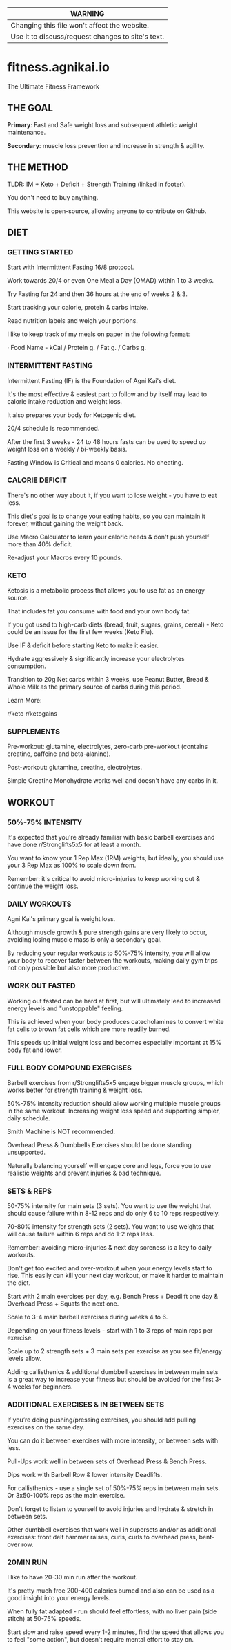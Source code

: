**WARNING** | 
------------ |
Changing this file won't affect the website. |
Use it to discuss/request changes to site's text.  | 


# fitness.agnikai.io
The Ultimate Fitness Framework

## THE GOAL
**Primary**: Fast and Safe weight loss and subsequent athletic weight maintenance.

**Secondary**: muscle loss prevention and increase in strength & agility.

## THE METHOD
TLDR: IM + Keto + Deficit + Strength Training (linked in footer).

You don't need to buy anything. 

This website is open-source, allowing anyone to contribute on Github. 

## DIET 

### GETTING STARTED
Start with Intermitttent Fasting 16/8 protocol.

Work towards 20/4 or even One Meal a Day (OMAD) within 1 to 3 weeks.

Try Fasting for 24 and then 36 hours at the end of weeks 2 & 3.

Start tracking your calorie, protein & carbs intake.

Read nutrition labels and weigh your portions.

I like to keep track of my meals on paper in the following format: 

· Food Name - kCal / Protein g. / Fat g. / Carbs g.

### INTERMITTENT FASTING

Intermittent Fasting (IF) is the Foundation of Agni Kai's diet. 

It's the most effective & easiest part to follow and by itself may lead to calorie intake reduction and weight loss.

It also prepares your body for Ketogenic diet.

20/4 schedule is recommended.

After the first 3 weeks - 24 to 48 hours fasts can be used to speed up weight loss on a weekly / bi-weekly basis.

Fasting Window is Critical and means 0 calories. No cheating.

### CALORIE DEFICIT

There's no other way about it, if you want to lose weight - you have to eat less. 

This diet's goal is to change your eating habits, so you can maintain it forever, without gaining the weight back. 

Use Macro Calculator to learn your caloric needs & don't push yourself more than 40% deficit.

Re-adjust your Macros every 10 pounds.

### KETO

Ketosis is a metabolic process that allows you to use fat as an energy source.

That includes fat you consume with food and your own body fat.

If you got used to high-carb diets (bread, fruit, sugars, grains, cereal) - Keto could be an issue for the first few weeks (Keto Flu).

Use IF & deficit before starting Keto to make it easier. 

Hydrate aggressively & significantly increase your electrolytes consumption.

Transition to 20g Net carbs within 3 weeks, use Peanut Butter, Bread & Whole Milk as the primary source of carbs during this period.

Learn More:

r/keto
r/ketogains

### SUPPLEMENTS

Pre-workout: glutamine, electrolytes, zero-carb pre-workout (contains creatine, caffeine and beta-alanine).

Post-workout: glutamine, creatine, electrolytes.

Simple Creatine Monohydrate works well and doesn't have any carbs in it.

## WORKOUT 

### 50%-75% INTENSITY

It's expected that you're already familiar with basic barbell exercises and have done r/Stronglifts5x5 for at least a month. 

You want to know your 1 Rep Max (1RM) weights, but ideally, you should use your 3 Rep Max as 100% to scale down from.

Remember: it's critical to avoid micro-injuries to keep working out & continue the weight loss.

### DAILY WORKOUTS

Agni Kai's primary goal is weight loss. 

Although muscle growth & pure strength gains are very likely to occur, avoiding losing muscle mass is only a secondary goal. 

By reducing your regular workouts to 50%-75% intensity, you will allow your body to recover faster between the workouts, making daily gym trips not only possible but also more productive.

### WORK OUT FASTED

Working out fasted can be hard at first, but will ultimately lead to increased energy levels and "unstoppable" feeling. 

This is achieved when your body produces catecholamines to convert white fat cells to brown fat cells which are more readily burned.

This speeds up initial weight loss and becomes especially important at 15% body fat and lower.

### FULL BODY COMPOUND EXERCISES

Barbell exercises from r/Stronglifts5x5 engage bigger muscle groups, which works better for strength training & weight loss.

50%-75% intensity reduction should allow working multiple muscle groups in the same workout. Increasing weight loss speed and supporting simpler, daily schedule.

Smith Machine is NOT recommended. 

Overhead Press & Dumbbells Exercises should be done standing unsupported.

Naturally balancing yourself will engage core and legs, force you to use realistic weights and prevent injuries & bad technique. 

### SETS & REPS

50-75% intensity for main sets (3 sets). You want to use the weight that should cause failure within 8-12 reps and do only 6 to 10 reps respectively.

70-80% intensity for strength sets (2 sets). You want to use weights that will cause failure within 6 reps and do 1-2 reps less. 

Remember: avoiding micro-injuries & next day soreness is a key to daily workouts.

Don't get too excited and over-workout when your energy levels start to rise. This easily can kill your next day workout, or make it harder to maintain the diet.

Start with 2 main exercises per day, e.g. Bench Press + Deadlift one day & Overhead Press + Squats the next one.

Scale to 3-4 main barbell exercises during weeks 4 to 6.

Depending on your fitness levels - start with 1 to 3 reps of main reps per exercise.

Scale up to 2 strength sets + 3 main sets per exercise as you see fit/energy levels allow.

Adding callisthenics & additional dumbbell exercises in between main sets is a great way to increase your fitness but should be avoided for the first 3-4 weeks for beginners.

### ADDITIONAL EXERCISES & IN BETWEEN SETS

 If you’re doing pushing/pressing exercises, you should add pulling exercises on the same day.

You can do it between exercises with more intensity, or between sets with less.

Pull-Ups work well in between sets of Overhead Press & Bench Press.

Dips work with Barbell Row & lower intensity Deadlifts. 

For callisthenics - use a single set of 50%-75% reps in between main sets. Or 3x50-100% reps as the main exercise.

Don't forget to listen to yourself to avoid injuries and hydrate & stretch in between sets.

Other dumbbell exercises that work well in supersets and/or as additional exercises: front delt hammer raises, curls, curls to overhead press, bent-over row.

### 20MIN RUN
I like to have 20-30 min run after the workout.

It's pretty much free 200-400 calories burned and also can be used as a good insight into your energy levels.

When fully fat adapted - run should feel effortless, with no liver pain (side stitch) at 50-75% speeds.

Start slow and raise speed every 1-2 minutes, find the speed that allows you to feel "some action", but doesn't require mental effort to stay on.











